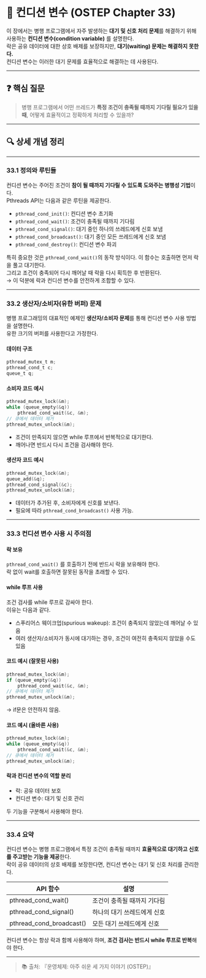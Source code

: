 # 🔔 컨디션 변수 (OSTEP Chapter 33)

이 장에서는 병행 프로그램에서 자주 발생하는 **대기 및 신호 처리 문제**를 해결하기 위해 사용하는 **컨디션 변수(condition variable)** 를 설명한다.  
락은 공유 데이터에 대한 상호 배제를 보장하지만, **대기(waiting) 문제는 해결하지 못한다.**  
컨디션 변수는 이러한 대기 문제를 효율적으로 해결하는 데 사용된다.

---

## ❓ 핵심 질문

> 병행 프로그램에서 어떤 쓰레드가 **특정 조건이 충족될 때까지 기다릴 필요가 있을 때**, 어떻게 효율적이고 정확하게 처리할 수 있을까?

---

## 🔍 상세 개념 정리

---

### 33.1 정의와 루틴들

컨디션 변수는 주어진 조건이 **참이 될 때까지 기다릴 수 있도록 도와주는 병행성 기법**이다.  
Pthreads API는 다음과 같은 루틴을 제공한다.

- `pthread_cond_init()`: 컨디션 변수 초기화
- `pthread_cond_wait()`: 조건이 충족될 때까지 기다림
- `pthread_cond_signal()`: 대기 중인 하나의 쓰레드에게 신호 보냄
- `pthread_cond_broadcast()`: 대기 중인 모든 쓰레드에게 신호 보냄
- `pthread_cond_destroy()`: 컨디션 변수 파괴

특히 중요한 것은 `pthread_cond_wait()`의 동작 방식이다. 이 함수는 호출하면 먼저 락을 풀고 대기한다.  
그리고 조건이 충족되어 다시 깨어날 때 락을 다시 획득한 후 반환된다.  
→ 이 덕분에 락과 컨디션 변수를 안전하게 조합할 수 있다.

---

### 33.2 생산자/소비자(유한 버퍼) 문제

병행 프로그래밍의 대표적인 예제인 **생산자/소비자 문제**를 통해 컨디션 변수 사용 방법을 설명한다.  
유한 크기의 버퍼를 사용한다고 가정한다.

#### 데이터 구조

```c
pthread_mutex_t m;
pthread_cond_t c;
queue_t q;
```

#### 소비자 코드 예시

```c
pthread_mutex_lock(&m);
while (queue_empty(&q))
    pthread_cond_wait(&c, &m);
// 큐에서 데이터 제거
pthread_mutex_unlock(&m);
```

- 조건이 만족되지 않으면 while 루프에서 반복적으로 대기한다.
- 깨어나면 반드시 다시 조건을 검사해야 한다.

#### 생산자 코드 예시

```c
pthread_mutex_lock(&m);
queue_add(&q);
pthread_cond_signal(&c);
pthread_mutex_unlock(&m);
```

- 데이터가 추가된 후, 소비자에게 신호를 보낸다.
- 필요에 따라 `pthread_cond_broadcast()` 사용 가능.

---

### 33.3 컨디션 변수 사용 시 주의점

#### 락 보유

`pthread_cond_wait()` 를 호출하기 전에 반드시 락을 보유해야 한다.  
락 없이 wait를 호출하면 잘못된 동작을 초래할 수 있다.

#### while 루프 사용

조건 검사를 while 루프로 감싸야 한다.  
이유는 다음과 같다.

- 스푸리어스 웨이크업(spurious wakeup): 조건이 충족되지 않았는데 깨어날 수 있음
- 여러 생산자/소비자가 동시에 대기하는 경우, 조건이 여전히 충족되지 않았을 수도 있음

#### 코드 예시 (잘못된 사용)

```c
pthread_mutex_lock(&m);
if (queue_empty(&q))
    pthread_cond_wait(&c, &m);
// 큐에서 데이터 제거
pthread_mutex_unlock(&m);
```

→ if문은 안전하지 않음.

#### 코드 예시 (올바른 사용)

```c
pthread_mutex_lock(&m);
while (queue_empty(&q))
    pthread_cond_wait(&c, &m);
// 큐에서 데이터 제거
pthread_mutex_unlock(&m);
```

#### 락과 컨디션 변수의 역할 분리

- 락: 공유 데이터 보호
- 컨디션 변수: 대기 및 신호 관리

두 기능을 구분해서 사용해야 한다.

---

### 33.4 요약

컨디션 변수는 병행 프로그램에서 특정 조건이 충족될 때까지 **효율적으로 대기하고 신호를 주고받는 기능을 제공**한다.  
락이 공유 데이터의 상호 배제를 보장한다면, 컨디션 변수는 대기 및 신호 처리를 관리한다.

| API 함수 | 설명 |
|----------|------|
| pthread_cond_wait() | 조건이 충족될 때까지 기다림 |
| pthread_cond_signal() | 하나의 대기 쓰레드에게 신호 |
| pthread_cond_broadcast() | 모든 대기 쓰레드에게 신호 |

컨디션 변수는 항상 락과 함께 사용해야 하며, **조건 검사는 반드시 while 루프로 반복**해야 한다.

---

> 📚 출처: 『운영체제: 아주 쉬운 세 가지 이야기 (OSTEP)』
